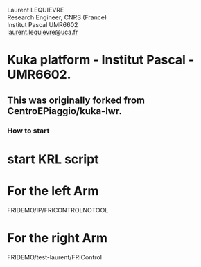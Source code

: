 Laurent LEQUIEVRE<br/>
Research Engineer, CNRS (France)<br/>
Institut Pascal UMR6602<br/>
laurent.lequievre@uca.fr<br/>

# Kuka platform - Institut Pascal - UMR6602.
## This was originally forked from CentroEPiaggio/kuka-lwr.


### How to start

# start KRL script
# For the left Arm
FRIDEMO/IP/FRICONTROLNOTOOL

# For the right Arm
FRIDEMO/test-laurent/FRIControl


